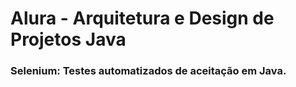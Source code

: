 # Alura - Arquitetura e Design de Projetos Java

### Selenium: Testes automatizados de aceitação em Java.
